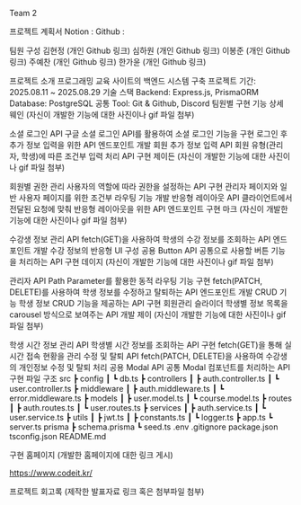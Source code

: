 Team 2

프로젝트 계획서
Notion : 
Github : 

팀원 구성
김현정 (개인 Github 링크)
심하원 (개인 Github 링크)
이봉준 (개인 Github 링크)
주예찬 (개인 Github 링크)
한가윤 (개인 Github 링크)

프로젝트 소개
프로그래밍 교육 사이트의 백엔드 시스템 구축
프로젝트 기간: 2025.08.11 ~ 2025.08.29
기술 스택
Backend: Express.js, PrismaORM
Database: PostgreSQL
공통 Tool: Git & Github, Discord
팀원별 구현 기능 상세
웨인
(자신이 개발한 기능에 대한 사진이나 gif 파일 첨부)

소셜 로그인 API
구글 소셜 로그인 API를 활용하여 소셜 로그인 기능을 구현
로그인 후 추가 정보 입력을 위한 API 엔드포인트 개발
회원 추가 정보 입력 API
회원 유형(관리자, 학생)에 따른 조건부 입력 처리 API 구현
제이든
(자신이 개발한 기능에 대한 사진이나 gif 파일 첨부)

회원별 권한 관리
사용자의 역할에 따라 권한을 설정하는 API 구현
관리자 페이지와 일반 사용자 페이지를 위한 조건부 라우팅 기능 개발
반응형 레이아웃 API
클라이언트에서 전달된 요청에 맞춰 반응형 레이아웃을 위한 API 엔드포인트 구현
마크
(자신이 개발한 기능에 대한 사진이나 gif 파일 첨부)

수강생 정보 관리 API
fetch(GET)을 사용하여 학생의 수강 정보를 조회하는 API 엔드포인트 개발
수강 정보의 반응형 UI 구성
공용 Button API
공통으로 사용할 버튼 기능을 처리하는 API 구현
데이지
(자신이 개발한 기능에 대한 사진이나 gif 파일 첨부)

관리자 API
Path Parameter를 활용한 동적 라우팅 기능 구현
fetch(PATCH, DELETE)를 사용하여 학생 정보를 수정하고 탈퇴하는 API 엔드포인트 개발
CRUD 기능
학생 정보 CRUD 기능을 제공하는 API 구현
회원관리 슬라이더
학생별 정보 목록을 carousel 방식으로 보여주는 API 개발
제이
(자신이 개발한 기능에 대한 사진이나 gif 파일 첨부)

학생 시간 정보 관리 API
학생별 시간 정보를 조회하는 API 구현 
fetch(GET)을 통해 실시간 접속 현황을 관리
수정 및 탈퇴 API
fetch(PATCH, DELETE)을 사용하여 수강생의 개인정보 수정 및 탈퇴 처리
공용 Modal API
공통 Modal 컴포넌트를 처리하는 API 구현
파일 구조
src
 ┣ config
 ┃ ┗ db.ts
 ┣ controllers
 ┃ ┣ auth.controller.ts
 ┃ ┗ user.controller.ts
 ┣ middleware
 ┃ ┣ auth.middleware.ts
 ┃ ┗ error.middleware.ts
 ┣ models
 ┃ ┣ user.model.ts
 ┃ ┗ course.model.ts
 ┣ routes
 ┃ ┣ auth.routes.ts
 ┃ ┗ user.routes.ts
 ┣ services
 ┃ ┣ auth.service.ts
 ┃ ┗ user.service.ts
 ┣ utils
 ┃ ┣ jwt.ts
 ┃ ┣ constants.ts
 ┃ ┗ logger.ts
 ┣ app.ts
 ┗ server.ts
prisma
 ┣ schema.prisma
 ┗ seed.ts
.env
.gitignore
package.json
tsconfig.json
README.md

구현 홈페이지
(개발한 홈페이지에 대한 링크 게시)

https://www.codeit.kr/

프로젝트 회고록
(제작한 발표자료 링크 혹은 첨부파일 첨부)
